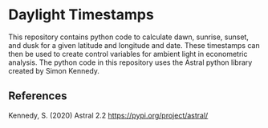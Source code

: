 # Daylight Timestamps

This repository contains python code to calculate dawn, sunrise, sunset, and dusk for a given latitude and longitude and date. These timestamps can then be used to create control variables for ambient light in econometric analysis. The python code in this repository uses the Astral python library created by Simon Kennedy. 

## References

Kennedy, S. (2020) Astral 2.2 https://pypi.org/project/astral/
